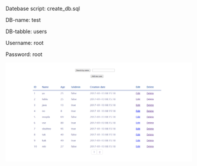 Datebase script: create_db.sql

DB-name: test

DB-tabble: users

Username: root

Password: root

![screenshot](sample.png)
